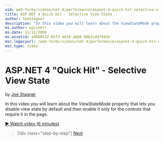 ```yaml
---
uid: web-forms/videos/net-4/performance/aspnet-4-quick-hit-selective-view-state
title: ASP.NET 4 Quick Hit - Selective View State
author: JoeStagner
description: "In this video you will learn about the ViewStateMode property that lets you disable view state by default and then enable it only for the controls that requi..."
ms.author: wpickett
ms.date: 11/11/2009
ms.assetid: ad960512-65f3-4439-ab68-0862cdd7943e
msc.legacyurl: /web-forms/videos/net-4/performance/aspnet-4-quick-hit-selective-view-state
msc.type: video
---
```

# ASP.NET 4 "Quick Hit" - Selective View State

by [Joe Stagner](https://github.com/JoeStagner)

In this video you will learn about the ViewStateMode property that lets you disable view state by default and then enable it only for the controls that require it in the page.

[&#9654; Watch video (6 minutes)](https://channel9.msdn.com/Blogs/ASP-NET-Site-Videos/aspnet-4-quick-hit-selective-view-state)

> [!div class="step-by-step"]
> [Next](aspnet-4-quick-hit-easy-state-compression.md)

